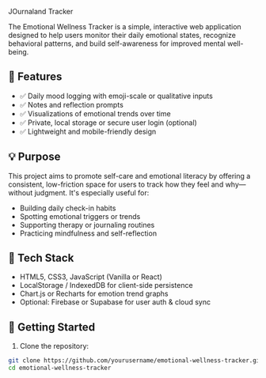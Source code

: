 JOurnaland Tracker

The Emotional Wellness Tracker is a simple, interactive web application designed to help users monitor their daily emotional states, recognize behavioral patterns, and build self-awareness for improved mental well-being.

## 🌟 Features

- ✅ Daily mood logging with emoji-scale or qualitative inputs
- ✅ Notes and reflection prompts
- ✅ Visualizations of emotional trends over time
- ✅ Private, local storage or secure user login (optional)
- ✅ Lightweight and mobile-friendly design

## 💡 Purpose

This project aims to promote self-care and emotional literacy by offering a consistent, low-friction space for users to track how they feel and why—without judgment. It's especially useful for:

- Building daily check-in habits
- Spotting emotional triggers or trends
- Supporting therapy or journaling routines
- Practicing mindfulness and self-reflection

## 🔧 Tech Stack

- HTML5, CSS3, JavaScript (Vanilla or React)
- LocalStorage / IndexedDB for client-side persistence
- Chart.js or Recharts for emotion trend graphs
- Optional: Firebase or Supabase for user auth & cloud sync

## 🚀 Getting Started

1. Clone the repository:

```bash
git clone https://github.com/yourusername/emotional-wellness-tracker.git
cd emotional-wellness-tracker

